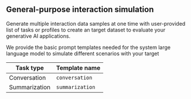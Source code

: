## General-purpose interaction simulation

Generate multiple interaction data samples at one time with user-provided list of tasks or profiles to create an target dataset to evaluate your generative AI applications.

We provide the basic prompt templates needed for the system large language model to simulate different scenarios with your target

| Task type          | Template name   |
|--------------------|-----------------|
| Conversation       | `conversation`  |
| Summarization      | `summarization` |